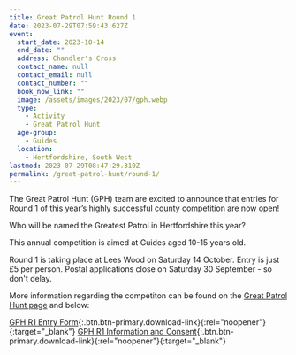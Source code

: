 ```yaml
---
title: Great Patrol Hunt Round 1
date: 2023-07-29T07:59:43.627Z
event:
  start_date: 2023-10-14
  end_date: ""
  address: Chandler's Cross
  contact_name: null
  contact_email: null
  contact_number: ""
  book_now_link: ""
  image: /assets/images/2023/07/gph.webp
  type:
    - Activity
    - Great Patrol Hunt
  age-group:
    - Guides
  location:
    - Hertfordshire, South West
lastmod: 2023-07-29T08:47:29.310Z
permalink: /great-patrol-hunt/round-1/
---
```

The Great Patrol Hunt (GPH) team are excited to announce that entries for Round 1 of this year’s highly successful county competition are now open!

Who will be named the Greatest Patrol in Hertfordshire this year?

This annual competition is aimed at Guides aged 10-15 years old.

Round 1 is taking place at Lees Wood on Saturday 14 October. Entry is just £5 per person. Postal applications close on Saturday 30 September - so don't delay.

More information regarding the competiton can be found on the [Great Patrol Hunt page](/great-patrol-hunt/) and below:

[GPH R1 Entry Form](/assets/docs/2023/gph-23-24-r1-entry-form.pdf){:.btn.btn-primary.download-link}{:rel="noopener"}{:target="_blank"} [GPH R1 Information and Consent](/assets/docs/2023/gph-23-24-r1-info-and-consent.pdf){:.btn.btn-primary.download-link}{:rel="noopener"}{:target="_blank"}
